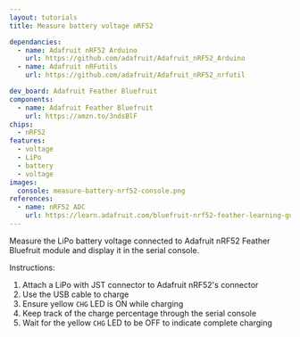 ```yaml
---
layout: tutorials
title: Measure battery voltage nRF52

dependancies:
  - name: Adafruit nRF52 Arduino
    url: https://github.com/adafruit/Adafruit_nRF52_Arduino
  - name: Adafruit nRFutils
    url: https://github.com/adafruit/Adafruit_nRF52_nrfutil

dev_board: Adafruit Feather Bluefruit
components:
  - name: Adafruit Feather Bluefruit
    url: https://amzn.to/3ndsBlF
chips:
  - nRF52
features:
  - voltage
  - LiPo
  - battery
  - voltage
images:
  console: measure-battery-nrf52-console.png
references:
  - name: nRF52 ADC
    url: https://learn.adafruit.com/bluefruit-nrf52-feather-learning-guide/nrf52-adc
---
```


Measure the LiPo battery voltage connected to Adafruit nRF52 Feather Bluefruit module and display it in the serial console.

Instructions:

1. Attach a LiPo with JST connector to Adafruit nRF52's connector
1. Use the USB cable to charge
1. Ensure yellow `CHG` LED is ON while charging
1. Keep track of the charge percentage through the serial console
1. Wait for the yellow `CHG` LED to be OFF to indicate complete charging

